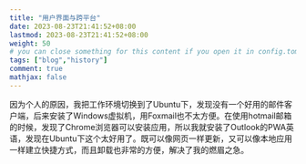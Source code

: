 ```yaml
---
title: "用户界面与跨平台"
date: 2023-08-23T21:41:52+08:00
lastmod: 2023-08-23T21:41:52+08:00
weight: 50
# you can close something for this content if you open it in config.toml.
tags: ["blog","history"]
comment: true
mathjax: false
---
```


因为个人的原因，我把工作环境切换到了Ubuntu下，发现没有一个好用的邮件客户端，后来安装了Windows虚拟机，用Foxmail也不太方便。在使用hotmail邮箱的时候，发现了Chrome浏览器可以安装应用，所以我就安装了Outlook的PWA英语，发现在Ubuntu下这个太好用了。既可以像网页一样更新，又可以像本地应用一样建立快捷方式，而且卸载也非常的方便，解决了我的燃眉之急。